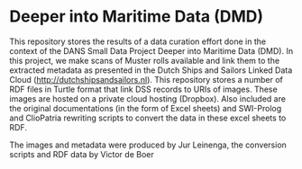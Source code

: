 Deeper into Maritime Data  (DMD)
===
This repository stores the results of a data curation effort done in the context of the DANS Small Data Project Deeper into Maritime Data  (DMD). In this project, we make scans of Muster rolls available and link them to the extracted metadata as presented in the Dutch Ships and Sailors Linked Data Cloud (http://dutchshipsandsailors.nl). This repository stores a number of RDF files in Turtle format that link DSS records to URIs of images. These images are hosted on a private cloud hosting (Dropbox). Also included are the original documentations (in the form of Excel sheets) and SWI-Prolog and ClioPatria rewriting scripts to convert the data in these excel sheets to RDF. 

The images and metadata were produced by Jur Leinenga, the conversion scripts and RDF data by Victor de Boer
